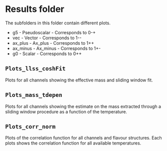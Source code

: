 # Results folder
The subfolders in this folder contain different plots.

* g5 - Pseudoscalar - Corresponds to 0-+
* vec - Vector - Corresponds to 1--
* ax_plus - Ax_plus - Corresponds to 1++
* ax_minus - Ax_minus - Corresponds to 1+-
* g0 - Scalar - Corresponds to 0++

## `Plots_llss_coshFit`
Plots for all channels showing the effective mass and sliding window
fit. 

## `Plots_mass_tdepen`
Plots for all channels showing the estimate on the mass extracted
through a sliding window procedure as a function of the temperature.

## `Plots_corr_norm`
Plots of the correlation function for all channels and flavour
structures. Each plots shows the correlation function for all
available temperatures.
